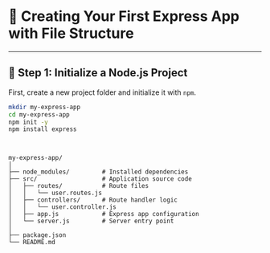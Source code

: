 # 🚀 Creating Your First Express App with File Structure

---

## 📌 Step 1: Initialize a Node.js Project

First, create a new project folder and initialize it with `npm`.

```bash
mkdir my-express-app
cd my-express-app
npm init -y
npm install express



```

```file

my-express-app/
│
├── node_modules/         # Installed dependencies
├── src/                  # Application source code
│   ├── routes/           # Route files
│   │   └── user.routes.js
│   ├── controllers/      # Route handler logic
│   │   └── user.controller.js
│   ├── app.js            # Express app configuration
│   └── server.js         # Server entry point
│
├── package.json
└── README.md
```

